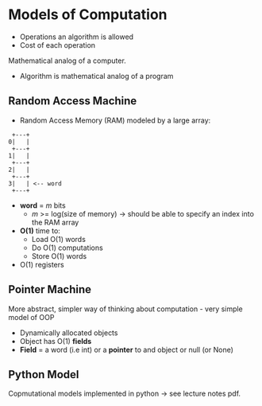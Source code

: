 # Models of Computation
* Operations an algorithm is allowed
* Cost of each operation

Mathematical analog of a computer.
* Algorithm is mathematical analog of a program

## Random Access Machine
* Random Access Memory (RAM) modeled by a large array:
```
 +---+
0|   |
 +---+
1|   |
 +---+
2|   |
 +---+
3|   | <-- word
 +---+
```
* **word** = *m* bits
    * *m* >= log(size of memory) -> should be able to specify an index into the RAM array
* **O(1)** time to: 
    * Load O(1) words
    * Do O(1) computations
    * Store O(1) words
* O(1) registers

## Pointer Machine
More abstract, simpler way of thinking about computation - very simple model of OOP
* Dynamically allocated objects
* Object has O(1) **fields**
* **Field** = a word (i.e int) or a **pointer** to and object or null (or None)

## Python Model
Copmutational models implemented in python -> see lecture notes pdf.